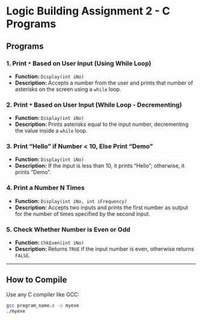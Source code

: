 # Logic Building Assignment 2 - C Programs

## Programs

### 1. Print `*` Based on User Input (Using While Loop)

- **Function:** `Display(int iNo)`
- **Description:** Accepts a number from the user and prints that number of asterisks on the screen using a `while` loop.

### 2. Print `*` Based on User Input (While Loop - Decrementing)

- **Function:** `Display(int iNo)`
- **Description:** Prints asterisks equal to the input number, decrementing the value inside a `while` loop.

### 3. Print “Hello” if Number < 10, Else Print “Demo”

- **Function:** `Display(int iNo)`
- **Description:** If the input is less than 10, it prints “Hello”; otherwise, it prints “Demo”.

### 4. Print a Number N Times

- **Function:** `Display(int iNo, int iFrequency)`
- **Description:** Accepts two inputs and prints the first number as output for the number of times specified by the second input.

### 5. Check Whether Number is Even or Odd

- **Function:** `ChkEven(int iNo)`
- **Description:** Returns `TRUE` if the input number is even, otherwise returns `FALSE`.

---

## How to Compile

Use any C compiler like GCC:

```bash
gcc program_name.c -o myexe
./myexe
```
